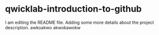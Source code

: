 # qwicklab-introduction-to-github
I am editing the README file. Adding some more details about the project description.
awkoakwo
akwokawokw
